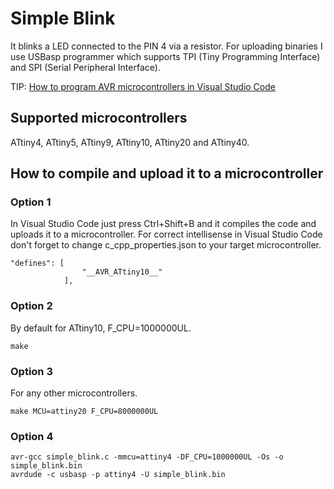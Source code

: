 # Simple Blink
It blinks a LED connected to the PIN 4 via a resistor. For uploading binaries I use USBasp programmer which supports TPI (Tiny Programming Interface) and SPI (Serial Peripheral Interface).

TIP: [How to program AVR microcontrollers in Visual Studio Code](https://github.com/chovanj/Microcontrollers/wiki/How-to-program-AVR-microcontrollers-in-Visual-Studio-Code)

## Supported microcontrollers
ATtiny4, ATtiny5, ATtiny9, ATtiny10, ATtiny20 and ATtiny40.

## How to compile and upload it to a microcontroller

### Option 1
In Visual Studio Code just press Ctrl+Shift+B and it compiles the code and uploads it to a microcontroller. For correct intellisense in Visual Studio Code don't forget to change c_cpp_properties.json to your target microcontroller.
```
"defines": [
                "__AVR_ATtiny10__"
            ], 
```

### Option 2
By default for ATtiny10, F_CPU=1000000UL.
```
make
```

### Option 3
For any other microcontrollers.
```
make MCU=attiny20 F_CPU=8000000UL
```

### Option 4
```
avr-gcc simple_blink.c -mmcu=attiny4 -DF_CPU=1000000UL -Os -o simple_blink.bin
avrdude -c usbasp -p attiny4 -U simple_blink.bin
```
